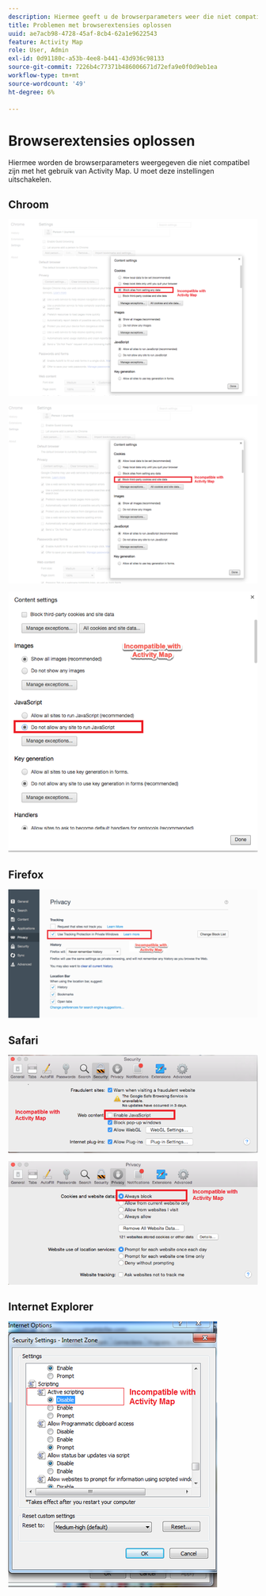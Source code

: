 ```yaml
---
description: Hiermee geeft u de browserparameters weer die niet compatibel zijn met het gebruik van Activity Map. U moet deze instellingen uitschakelen.
title: Problemen met browserextensies oplossen
uuid: ae7acb98-4728-45af-8cb4-62a1e9622543
feature: Activity Map
role: User, Admin
exl-id: 0d91180c-a53b-4ee8-b441-43d936c98133
source-git-commit: 7226b4c77371b486006671d72efa9e0f0d9eb1ea
workflow-type: tm+mt
source-wordcount: '49'
ht-degree: 6%

---
```


# Browserextensies oplossen

Hiermee worden de browserparameters weergegeven die niet compatibel zijn met het gebruik van Activity Map. U moet deze instellingen uitschakelen.

## Chroom

![](assets/Chrome1.png)

![](assets/Chrome2.png)

![](assets/Chrome3.png)

## Firefox

![](assets/Firefox.png)

## Safari

![](assets/Safari1.png)

![](assets/Safari2.png)

## Internet Explorer

![](assets/IE1.png)
